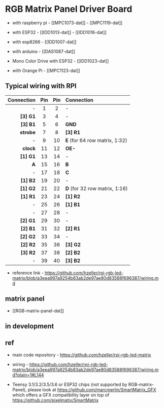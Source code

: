 # RGB Matrix Panel Driver Board

- with raspberry pi - [[MPC1073-dat]] - [[MPC1119-dat]]
- with ESP32 - [[IDD1013-dat]] - [[IDD1016-dat]]
- with esp8266 - [[IDD1007-dat]]
- with arduino - [[DAS1087-dat]]
- Mono Color Drive with ESP32 - [[IDD1023-dat]]

- with Orange Pi - [[MPC1123-dat]]

## Typical wiring with RPI

| Connection | Pin | Pin | Connection                      |
| ---------: | :-: | :-: | :------------------------------ |
|          - |  1  |  2  | -                               |
| **[3] G1** |  3  |  4  | -                               |
| **[3] B1** |  5  |  6  | **GND**                         |
| **strobe** |  7  |  8  | **[3] R1**                      |
|          - |  9  | 10  | **E** (for 64 row matrix, 1:32) |
|  **clock** | 11  | 12  | **OE-**                         |
| **[1] G1** | 13  | 14  | -                               |
|      **A** | 15  | 16  | **B**                           |
|          - | 17  | 18  | **C**                           |
| **[1] B2** | 19  | 20  | -                               |
| **[1] G2** | 21  | 22  | **D** (for 32 row matrix, 1:16) |
| **[1] R1** | 23  | 24  | **[1] R2**                      |
|          - | 25  | 26  | **[1] B1**                      |
|          - | 27  | 28  | -                               |
| **[2] G1** | 29  | 30  | -                               |
| **[2] B1** | 31  | 32  | **[2] R1**                      |
| **[2] G2** | 33  | 34  | -                               |
| **[2] R2** | 35  | 36  | **[3] G2**                      |
| **[3] R2** | 37  | 38  | **[2] B2**                      |
|          - | 39  | 40  | **[3] B2**                      |

- reference link - https://github.com/hzeller/rpi-rgb-led-matrix/blob/a3eea997a9254b83ab2de97ae80d83588f696387/wiring.md

## matrix panel

- [[RGB-matrix-panel-dat]]

## in development

## ref

- main code repository - https://github.com/hzeller/rpi-rgb-led-matrix
- wiring - https://github.com/hzeller/rpi-rgb-led-matrix/blob/a3eea997a9254b83ab2de97ae80d83588f696387/wiring.md?plain=1#L144


- Teensy 3.1/3.2/3.5/3.6 or ESP32 chips (not supported by RGB-matrix-Panel), please look at https://github.com/marcmerlin/SmartMatrix_GFX which offers a GFX compatibility layer on top of https://github.com/pixelmatix/SmartMatrix
